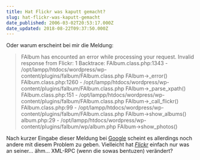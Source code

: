 ```yaml
---
title: Hat Flickr was kaputt gemacht?
slug: hat-flickr-was-kaputt-gemacht
date_published: 2006-03-02T20:53:17.000Z
date_updated: 2018-08-22T09:37:50.000Z
---
```


Oder warum erscheint bei mir die Meldung:

> FAlbum has encounted an error while processing your request. Invalid response from Flickr: 1 Backtrace: FAlbum.class.php:1343 - /opt/lampp/htdocs/wordpress/wp-content/plugins/falbum/FAlbum.class.php FAlbum->_error() FAlbum.class.php:1260 - /opt/lampp/htdocs/wordpress/wp-content/plugins/falbum/FAlbum.class.php FAlbum->_parse_xpath() FAlbum.class.php:151 - /opt/lampp/htdocs/wordpress/wp-content/plugins/falbum/FAlbum.class.php FAlbum->_call_flickr() FAlbum.class.php:99 - /opt/lampp/htdocs/wordpress/wp-content/plugins/falbum/FAlbum.class.php FAlbum->show_albums() album.php:29 - /opt/lampp/htdocs/wordpress/wp-content/plugins/falbum/wp/album.php FAlbum->show_photos()

Nach kurzer Eingabe dieser Meldung bei [Google](http://www.google.de/search?hs=aKu&amp;hl=de&amp;client=firefox-a&amp;rls=org.mozilla%3Aen-US%3Aofficial&amp;q=Album+has+encounted+an+error+while+processing+your+request.+Invalid+response+from+Flickr%3A+1&amp;btnG=Suche&amp;meta=) scheint es allerdings noch andere mit diesem Problem zu geben. Vielleicht hat [*Flickr*](http://www.flickr.com/) einfach nur was an seiner... ähm... XML-RPC (wenn die sowas bentuzen) verändert?
